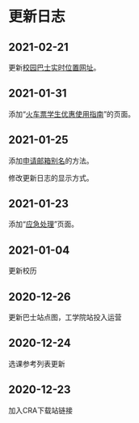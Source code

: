 # 更新日志

## 2021-02-21

更新[校园巴士实时位置网址](https://bus.sustcra.com/new/?utm_source=sustech.online)。

## 2021-01-31

添加“[火车票学生优惠使用指南](https://sustech.online/service/student-train-ticket/)”的页面。

## 2021-01-25

添加[申请邮箱别名](https://sustech.online/service/email/)的方法。

修改更新日志的显示方式。

## 2021-01-23

添加“[应急处理](https://sustech.online/emergency)”页面。

## 2021-01-04

更新校历

## 2020-12-26

更新巴士站点图，工学院站投入运营

## 2020-12-24

选课参考列表更新

## 2020-12-23

加入CRA下载站链接
